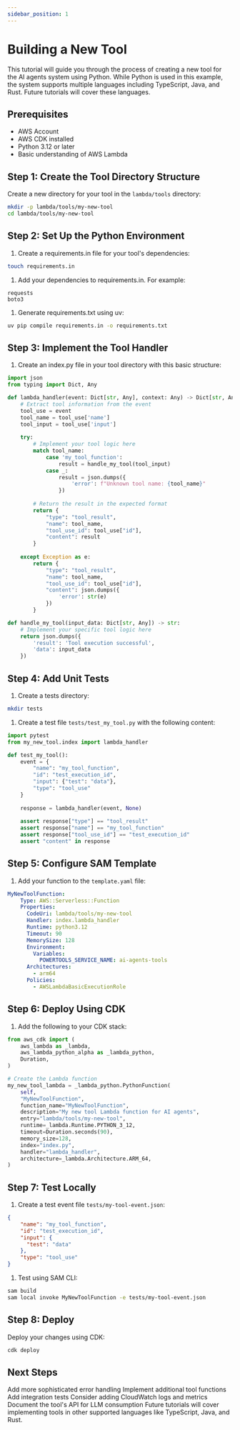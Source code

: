 ```yaml
---
sidebar_position: 1
---
```


# Building a New Tool

This tutorial will guide you through the process of creating a new tool for the AI agents system using Python. While Python is used in this example, the system supports multiple languages including TypeScript, Java, and Rust. Future tutorials will cover these languages.

## Prerequisites

- AWS Account
- AWS CDK installed
- Python 3.12 or later
- Basic understanding of AWS Lambda

## Step 1: Create the Tool Directory Structure

Create a new directory for your tool in the `lambda/tools` directory:

```bash
mkdir -p lambda/tools/my-new-tool
cd lambda/tools/my-new-tool
```

## Step 2: Set Up the Python Environment

1. Create a requirements.in file for your tool's dependencies:

  ```bash
  touch requirements.in
  ```

1. Add your dependencies to requirements.in. For example:

  ```plaintext title="requirements.in"
  requests
  boto3
  ```

1. Generate requirements.txt using uv:

  ```bash
  uv pip compile requirements.in -o requirements.txt
  ```

## Step 3: Implement the Tool Handler

1. Create an index.py file in your tool directory with this basic structure:

```python title="index.py"
import json
from typing import Dict, Any

def lambda_handler(event: Dict[str, Any], context: Any) -> Dict[str, Any]:
    # Extract tool information from the event
    tool_use = event
    tool_name = tool_use['name']
    tool_input = tool_use['input']
    
    try:
        # Implement your tool logic here
        match tool_name:
            case 'my_tool_function':
                result = handle_my_tool(tool_input)
            case _:
                result = json.dumps({
                    'error': f"Unknown tool name: {tool_name}"
                })
                
        # Return the result in the expected format
        return {
            "type": "tool_result",
            "name": tool_name,
            "tool_use_id": tool_use["id"],
            "content": result
        }
        
    except Exception as e:
        return {
            "type": "tool_result",
            "name": tool_name,
            "tool_use_id": tool_use["id"],
            "content": json.dumps({
                'error': str(e)
            })
        }

def handle_my_tool(input_data: Dict[str, Any]) -> str:
    # Implement your specific tool logic here
    return json.dumps({
        'result': 'Tool execution successful',
        'data': input_data
    })
```

## Step 4: Add Unit Tests

1. Create a tests directory:

  ```bash
  mkdir tests
  ```

1. Create a test file `tests/test_my_tool.py` with the following content:

  ```python title="tests/test_my_tool.py"
  import pytest
  from my_new_tool.index import lambda_handler

  def test_my_tool():
      event = {
          "name": "my_tool_function",
          "id": "test_execution_id",
          "input": {"test": "data"},
          "type": "tool_use"
      }
      
      response = lambda_handler(event, None)
      
      assert response["type"] == "tool_result"
      assert response["name"] == "my_tool_function"
      assert response["tool_use_id"] == "test_execution_id"
      assert "content" in response
  ```

## Step 5: Configure SAM Template

1. Add your function to the `template.yaml` file:

  ```yaml title="template.yaml"
  MyNewToolFunction:
      Type: AWS::Serverless::Function
      Properties:
        CodeUri: lambda/tools/my-new-tool
        Handler: index.lambda_handler
        Runtime: python3.12
        Timeout: 90
        MemorySize: 128
        Environment:
          Variables:
            POWERTOOLS_SERVICE_NAME: ai-agents-tools
        Architectures:
          - arm64
        Policies:
          - AWSLambdaBasicExecutionRole
  ```

## Step 6: Deploy Using CDK

1. Add the following to your CDK stack:

  ```python title="cdk_stack.py"
  from aws_cdk import (
      aws_lambda as _lambda,
      aws_lambda_python_alpha as _lambda_python,
      Duration,
  )

  # Create the Lambda function
  my_new_tool_lambda = _lambda_python.PythonFunction(
      self, 
      "MyNewToolFunction",
      function_name="MyNewToolFunction",
      description="My new tool Lambda function for AI agents",
      entry="lambda/tools/my-new-tool",
      runtime=_lambda.Runtime.PYTHON_3_12,
      timeout=Duration.seconds(90),
      memory_size=128,
      index="index.py",
      handler="lambda_handler",
      architecture=_lambda.Architecture.ARM_64,
  )
  ```

## Step 7: Test Locally

1. Create a test event file `tests/my-tool-event.json`:

  ```json title="tests/my-tool-event.json"
  {
      "name": "my_tool_function",
      "id": "test_execution_id",
      "input": {
        "test": "data"
      },
      "type": "tool_use"
  }
  ```

1. Test using SAM CLI:

  ```bash
  sam build
  sam local invoke MyNewToolFunction -e tests/my-tool-event.json
  ```

## Step 8: Deploy

Deploy your changes using CDK:

```bash
cdk deploy
```

## Next Steps

Add more sophisticated error handling
Implement additional tool functions
Add integration tests
Consider adding CloudWatch logs and metrics
Document the tool's API for LLM consumption
Future tutorials will cover implementing tools in other supported languages like TypeScript, Java, and Rust.
